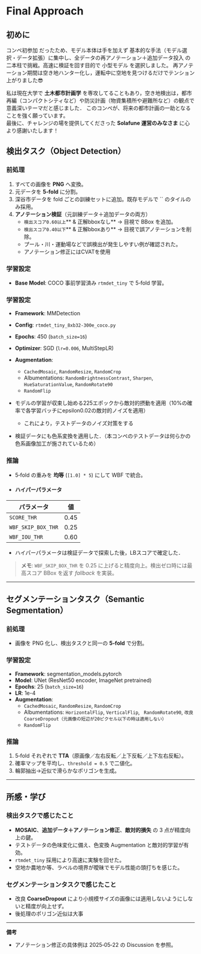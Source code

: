 # Final Approach
## 初めに
コンペ初参加 だったため、モデル本体は手を加えず 基本的な手法（モデル選択・データ拡張）に集中し、全データの再アノテーション＋追加データ投入 の二本柱で挑戦。高速に検証を回す目的で 小型モデル を選択しました。
再アノテーション期間は空き地ハンター化し，運転中に空地を見つけるだけでテンション上がりました😎

私は現在大学で **土木都市計画学** を専攻してることもあり，空き地検出は，都市再編（コンパクトシティなど）や防災計画（物資集積所や避難所など）の観点で意義深いテーマだと感じました．
このコンペが、将来の都市計画の一助となることを強く願っています。  
最後に、チャレンジの場を提供してくださった **Solafune 運営のみなさま** に心より感謝いたします！

## 検出タスク（Object Detection）

### 前処理

1. すべての画像を **PNG** へ変換。
2. 元データを **5‑fold** に分割。
3. 深谷市データを fold ごとの訓練セットに追加。既存モデルで `` のタイルのみ採用。
4. **アノテーション検証**（元訓練データ＋追加データの両方）
   - `検出スコア0.60以上`** & 正解bboxなし** → 目視で BBox を追加。
   - `検出スコア0.40以下`** & 正解bboxあり** → 目視で誤アノテーションを削除。
   - プール・川・運動場などで誤検出が発生しやすい例が確認された。
   - アノテーション修正にはCVATを使用

### 学習設定

- **Base Model**: COCO 事前学習済み `rtmdet_tiny` で 5‑fold 学習。


### 学習設定

- **Framework**: MMDetection
- **Config**: `rtmdet_tiny_8xb32-300e_coco.py`
- **Epochs**: 450 (`batch_size=16`)
- **Optimizer**: SGD (`lr=0.006`, MultiStepLR)
- **Augmentation**:
  - `CachedMosaic`, `RandomResize`, `RandomCrop`
  - Albumentations: `RandomBrightnessContrast`, `Sharpen`, `HueSaturationValue`, `RandomRotate90`
  - `RandomFlip`

- モデルの学習が収束し始める225エポックから敵対的摂動を適用（10%の確率で各学習バッチにepsilon0.02の敵対的ノイズを適用）
  - これにより，テストデータのノイズ対策をする
 
- 検証データにも色系変換を適用した．（本コンペのテストデータは何らかの色系画像加工が施されているため）

### 推論

- 5‑fold の重みを **均等** (`[1.0] * 5`) にして WBF で統合。
- #### ハイパーパラメータ

| パラメータ | 値 |
| --- | --- |
| `SCORE_THR` | 0.45 |
| `WBF_SKIP_BOX_THR` | 0.25 |
| `WBF_IOU_THR` | 0.60 |

- ハイパーパラメータは検証データで探索した後，LBスコアで確定した．
> **メモ**: `WBF_SKIP_BOX_THR` を 0.25 に上げると精度向上。検出ゼロ時には最高スコア BBox を返す *fallback* を実装。

---

## セグメンテーションタスク（Semantic Segmentation）

### 前処理

- 画像を PNG 化し、検出タスクと同一の **5‑fold** で分割。

### 学習設定

- **Framework**: segmentation_models.pytorch
- **Model**: UNet (ResNet50 encoder, ImageNet pretrained)
- **Epochs**: 25 (`batch_size=16`)
- **LR**: 1e-4
- **Augmentation**:
  - `CachedMosaic`, `RandomResize`, `RandomCrop`
  - Albumentations: `HorizontalFlip`, `VerticalFlip`, ` RandomRotate90`, `改良 CoarseDropout（元画像の短辺が20ピクセル以下の時は適用しない）`
  - `RandomFlip`


### 推論

1. 5‑fold それぞれで **TTA**（原画像／左右反転／上下反転／上下左右反転）。
2. 確率マップを平均し、`threshold = 0.5` で二値化。
3. 輪郭抽出→近似で滑らかなポリゴンを生成。

---

## 所感・学び

### 検出タスクで感じたこと

- **MOSAIC**、**追加データ＋アノテーション修正**、**敵対的損失** の 3 点が精度向上の鍵。
- テストデータの色味変化に備え、色変換 Augmentation と敵対的学習が有効。
- `rtmdet_tiny` 採用により高速に実験を回せた。
- 空地か農地か等、ラベルの境界が曖昧でモデル性能の頭打ちを感じた。

### セグメンテーションタスクで感じたこと

- 改良 **CoarseDropout** により小規模サイズの画像には適用しないようにしないと精度が向上せず。
- 後処理のポリゴン近似は大事

---

**備考**

- アノテーション修正の具体例は 2025‑05‑22 の Discussion を参照。

